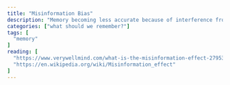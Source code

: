 ```yaml
---
title: "Misinformation Bias"
description: "Memory becoming less accurate because of interference from post-event information."
categories: ["what should we remember?"]
tags: [
  "memory"
]
reading: [
  "https://www.verywellmind.com/what-is-the-misinformation-effect-2795353",
  "https://en.wikipedia.org/wiki/Misinformation_effect"
]
---
```


